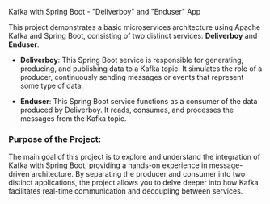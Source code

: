 Kafka with Spring Boot - "Deliverboy" and "Enduser" App

This project demonstrates a basic microservices architecture using Apache Kafka and Spring Boot, consisting of two distinct services: **Deliverboy** and **Enduser**.

- **Deliverboy**: This Spring Boot service is responsible for generating, producing, and publishing data to a Kafka topic. It simulates the role of a producer, continuously sending messages or events that represent some type of data.
  
- **Enduser**: This Spring Boot service functions as a consumer of the data produced by Deliverboy. It reads, consumes, and processes the messages from the Kafka topic.

### Purpose of the Project:
The main goal of this project is to explore and understand the integration of Kafka with Spring Boot, providing a hands-on experience in message-driven architecture. By separating the producer and consumer into two distinct applications, the project allows you to delve deeper into how Kafka facilitates real-time communication and decoupling between services.
